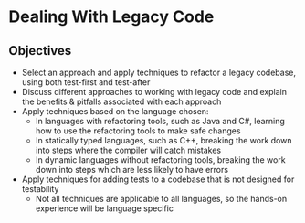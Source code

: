 # Dealing With Legacy Code

## Objectives

- Select an approach and apply techniques to refactor a legacy codebase, using both test-first and test-after
- Discuss different approaches to working with legacy code and explain the benefits & pitfalls associated with each approach
- Apply techniques based on the language chosen:
  - In languages with refactoring tools, such as Java and C#, learning how to use the refactoring tools to make safe changes
  - In statically typed languages, such as C++, breaking the work down into steps where the compiler will catch mistakes
  - In dynamic languages without refactoring tools, breaking the work down into steps which are less likely to have errors
- Apply techniques for adding tests to a codebase that is not designed for testability
  - Not all techniques are applicable to all languages, so the hands-on experience will be language specific
